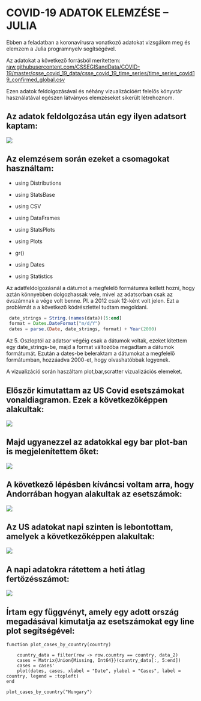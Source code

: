 ﻿# COVID-19 ADATOK ELEMZÉSE – JULIA

Ebben a feladatban a koronavírusra vonatkozó adatokat vizsgálom meg és elemzem a Julia programnyelv segítségével. 

Az adatokat a következő forrásból merítettem: 
[raw.githubusercontent.com/CSSEGISandData/COVID-19/master/csse_covid_19_data/csse_covid_19_time_series/time_series_covid19_confirmed_global.csv](https://raw.githubusercontent.com/CSSEGISandData/COVID-19/master/csse_covid_19_data/csse_covid_19_time_series/time_series_covid19_confirmed_global.csv)

Ezen adatok feldolgozásával és néhány vizualizációért felelős könyvtár használatával egészen látványos elemzéseket sikerült létrehoznom.

## Az adatok feldolgozása után egy ilyen adatsort kaptam: 

![](Aspose.Words.9b9cc0c9-fffb-42af-86ec-e912d909d72b.001.png)



## Az elemzésem során ezeket a csomagokat használtam:

* using Distributions

* using StatsBase

* using CSV

* using DataFrames

* using StatsPlots

* using Plots

* gr()

* using Dates

* using Statistics

Az adatfeldolgozásnál a dátumot a megfelelő formátumra kellett hozni, hogy aztán könnyebben dolgozhassak vele, mivel az adatsorban csak az évszámnak a vége volt benne. Pl. a 2012 csak 12-ként volt jelen. Ezt a problémát a  a következő kódrészlettel tudtam megoldani.



```julia
 date_strings = String.(names(data))[5:end]
 format = Dates.DateFormat("m/d/Y") 
 dates = parse.(Date, date_strings, format) + Year(2000) 
```


Az 5. Oszloptól az adatsor végéig csak a dátumok voltak, ezeket kitettem egy date\_strings-be, 
majd a format változóba megadtam a dátumok formátumát. Ezután a dates-be beleraktam a dátumokat a megfelelő formátumban, hozzáadva 2000-et, hogy olvashatóbbak legyenek. 

A vizualizáció során haszáltam plot,bar,scratter vizualizációs elemeket.

## Először kimutattam az US Covid esetszámokat vonaldiagramon. Ezek a következőképpen alakultak:

![](Aspose.Words.9b9cc0c9-fffb-42af-86ec-e912d909d72b.002.png)

## Majd ugyanezzel az adatokkal egy bar plot-ban is megjelenítettem őket:

![](Aspose.Words.9b9cc0c9-fffb-42af-86ec-e912d909d72b.003.png)

## A következő lépésben kíváncsi voltam arra, hogy Andorrában hogyan alakultak az esetszámok:

![](Aspose.Words.9b9cc0c9-fffb-42af-86ec-e912d909d72b.004.png)

## Az US adatokat napi szinten is lebontottam, amelyek a következőképpen alakultak:

![](Aspose.Words.9b9cc0c9-fffb-42af-86ec-e912d909d72b.005.png)

## A napi adatokra rátettem a heti átlag fertőzésszámot:

![](Aspose.Words.9b9cc0c9-fffb-42af-86ec-e912d909d72b.006.png)

## Írtam egy függvényt, amely egy adott ország megadásával kimutatja az esetszámokat egy line plot segítségével:

```
function plot_cases_by_country(country)

    country_data = filter(row -> row.country == country, data_2)
    cases = Matrix{Union{Missing, Int64}}(country_data[:, 5:end])
    cases = cases'
    plot(dates, cases, xlabel = "Date", ylabel = "Cases", label = country, legend = :topleft)
end

plot_cases_by_country("Hungary")


```

